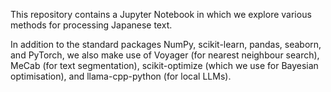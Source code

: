 This repository contains a Jupyter Notebook in which we explore various methods for processing Japanese text.

In addition to the standard packages NumPy, scikit-learn, pandas, seaborn, and PyTorch, we also make use of Voyager (for nearest neighbour search), MeCab (for text segmentation), scikit-optimize (which we use for Bayesian optimisation), and llama-cpp-python (for local LLMs).
